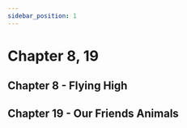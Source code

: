 ```yaml
---
sidebar_position: 1
---
```


# Chapter 8, 19


## Chapter 8 - Flying High

## Chapter 19 - Our Friends Animals




